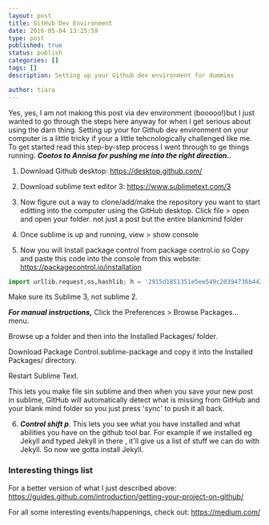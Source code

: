 ```yaml
---
layout: post
title: GitHub Dev Environment
date: 2016-05-04 13:25:59
type: post
published: true
status: publish
categories: []
tags: []
description: Setting up your Github dev environment for dummies

author: tiara
---
```


Yes, yes, I am not making this post via dev environment (booooo!)but I just wanted to go through the steps here anyway for when I get serious about using the darn thing. 
Setting up your for Github dev environment on your computer is a little tricky if your a little tehcnologically challenged like me. To get started read this step-by-step process I went through to ge things running. ***Cootos to Annisa for pushing me into the right direction..***

1. Download Github desktop: https://desktop.github.com/

2. Download sublime text editor 3: https://www.sublimetext.com/3

3. Now figure out a way to clone/add/make the repository you want to start editting into the computer using the GitHub desktop. 
Click file > open and open your folder. not just a post but the entire blankmind folder

4. Once sublime is up and running, view > show console

5. Now you will Install package control from package control.io so Copy and paste this code into the console from this website: https://packagecontrol.io/installation

  ~~~python
  import urllib.request,os,hashlib; h = '2915d1851351e5ee549c20394736b442' + '8bc59f460fa1548d1514676163dafc88'; pf = 'Package Control.sublime-package'; ipp = sublime.installed_packages_path(); urllib.request.install_opener( urllib.request.build_opener( urllib.request.ProxyHandler()) ); by = urllib.request.urlopen( 'http://packagecontrol.io/' + pf.replace(' ', '%20')).read(); dh = hashlib.sha256(by).hexdigest(); print('Error validating download (got %s instead of %s), please try manual install' % (dh, h)) if dh != h else open(os.path.join( ipp, pf), 'wb' ).write(by)
  ~~~
  Make sure its Sublime 3, not sublime 2. 

  ***For manual instructions,***
  Click the Preferences > Browse Packages… menu.

  Browse up a folder and then into the Installed Packages/ folder.

  Download Package Control.sublime-package and copy it into the Installed Packages/ directory.

  Restart Sublime Text.

  This lets you make file sin sublime and then when you save your new post in sublime, GitHub will automatically detect what is missing from GitHub and your blank mind folder so you just press 'sync' to push it all back. 

6. ***Control shift p***. This lets you see what you have installed and what abilities you have on the github tool bar. For example if we installed eg Jekyll and typed Jekyll in there , it'll give us a list of stuff we can do with Jekyll. So now we gotta install Jekyll. 

### Interesting things list

For a better version of what I just described above: https://guides.github.com/introduction/getting-your-project-on-github/

For all some interesting events/happenings, check out: https://medium.com/ 
